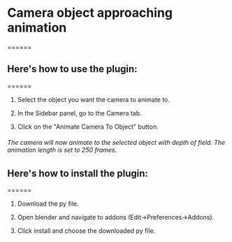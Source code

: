 # Camera object approaching animation
======

##  Here's how to use the plugin:
======

1. Select the object you want the camera to animate to.

2. In the Sidebar panel, go to the Camera tab.

3. Click on the "Animate Camera To Object" button.

###### The camera will now animate to the selected object with depth of field. The animation length is set to 250 frames.

##  Here's how to install the plugin:
======

1. Download the py file.

2. Open blender and navigate to addons (Edit->Preferences->Addons).

3. Click install and choose the downloaded py file.